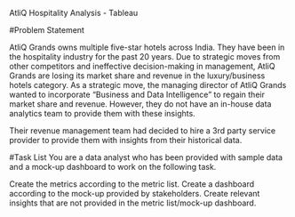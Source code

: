AtliQ Hospitality Analysis - Tableau

#Problem Statement

AtliQ Grands owns multiple five-star hotels across India. They have been in the hospitality industry for the past 20 years. 
Due to strategic moves from other competitors and ineffective decision-making in management, AtliQ Grands are losing its 
market share and revenue in the luxury/business hotels category. As a strategic move, the managing director of AtliQ Grands 
wanted to incorporate “Business and Data Intelligence” to regain their market share and revenue. However, they do not have
an in-house data analytics team to provide them with these insights.

Their revenue management team had decided to hire a 3rd party service provider to provide them with insights from their historical data.

#Task List
You are a data analyst who has been provided with sample data and a mock-up dashboard to work on the following task. 

Create the metrics according to the metric list.
Create a dashboard according to the mock-up provided by stakeholders.
Create relevant insights that are not provided in the metric list/mock-up dashboard.


